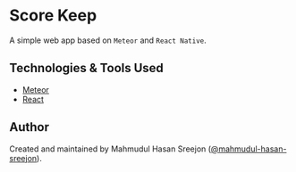# Score Keep

A simple web app based on `Meteor` and `React Native`.

## Technologies & Tools Used

* [Meteor](https://www.meteor.com/)
* [React](https://reactjs.org/)

## Author

Created and maintained by Mahmudul Hasan Sreejon ([@mahmudul-hasan-sreejon](http://mahmudulhasansreejon.ml/)).
